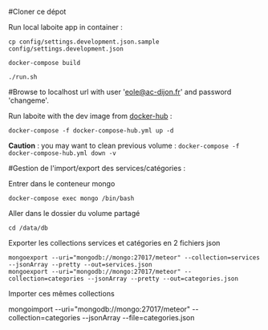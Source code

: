 #Cloner ce dépot

Run local laboite app in container :

```
cp config/settings.development.json.sample config/settings.development.json

docker-compose build

./run.sh
```

#Browse to localhost url with user 'eole@ac-dijon.fr' and password 'changeme'.

Run laboite with the dev image from [docker-hub](https://hub.docker.com/repository/docker/eoleteam/laboite) :

```
docker-compose -f docker-compose-hub.yml up -d
```

**Caution** : you may want to clean previous volume :
`docker-compose -f docker-compose-hub.yml down -v`

#Gestion de l'import/export des services/catégories :

Entrer dans le conteneur mongo

`docker-compose exec mongo /bin/bash`

Aller dans le dossier du volume partagé

`cd /data/db`

Exporter les collections services et catégories en 2 fichiers json

```
mongoexport --uri="mongodb://mongo:27017/meteor" --collection=services --jsonArray --pretty --out=services.json
mongoexport --uri="mongodb://mongo:27017/meteor" --collection=categories --jsonArray --pretty --out=categories.json
```

Importer ces mêmes collections

mongoimport --uri="mongodb://mongo:27017/meteor" --collection=categories --jsonArray --file=categories.json

